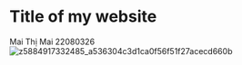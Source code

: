 # Title of my website

Mai Thị Mai 22080326
![z5884917332485_a536304c3d1ca0f56f51f27acecd660b](https://github.com/user-attachments/assets/eb2546ab-5bc8-4f22-b148-908323d6a60c)



